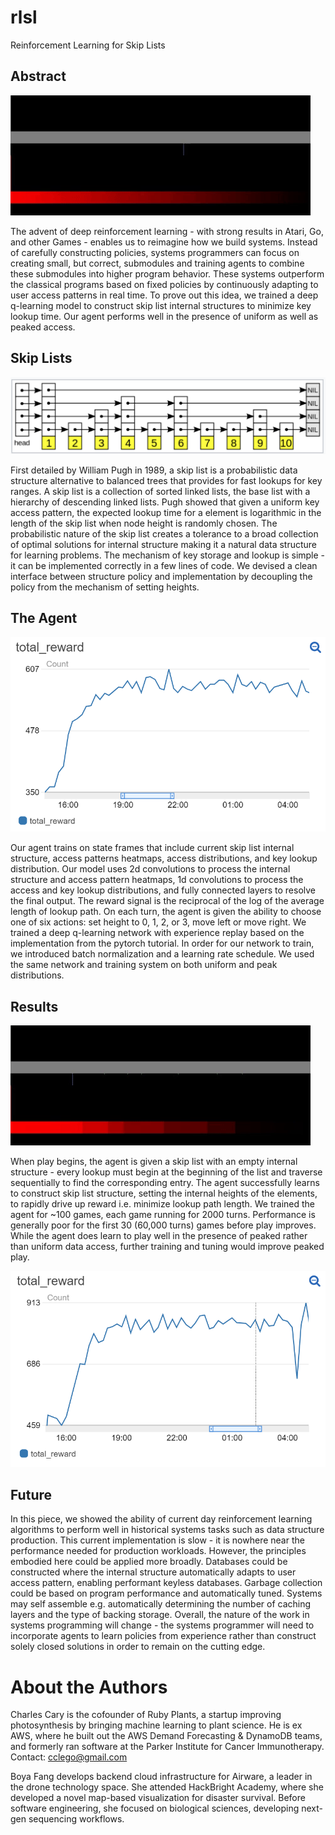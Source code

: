 # rlsl

Reinforcement Learning for Skip Lists

## Abstract

![uniform play](https://raw.githubusercontent.com/cioc/rlsl/master/content/uniform.gif)

The advent of deep reinforcement learning - with strong results in Atari, Go, and other Games -  enables us to reimagine how we build systems. Instead of carefully constructing policies, systems programmers can focus on creating small, but correct, submodules and training agents to combine these submodules into higher program behavior. These systems outperform the classical programs based on fixed policies by continuously adapting to user access patterns in real time. To prove out this idea, we trained a deep q-learning model to construct skip list internal structures to minimize key lookup time. Our agent performs well in the presence of uniform as well as peaked access.           

## Skip Lists

![wikipedia](https://raw.githubusercontent.com/cioc/rlsl/master/content/skip_list.PNG)

First detailed by William Pugh in 1989, a skip list is a probabilistic data structure alternative to balanced trees that provides for fast lookups for key ranges.  A skip list is a collection of sorted linked lists, the base list with a hierarchy of descending linked lists. Pugh showed that given a uniform key access pattern, the expected lookup time for a element is logarithmic in the length of the skip list when node height is randomly chosen. The probabilistic nature of the skip list creates a tolerance to a broad collection of optimal solutions for internal structure making it a natural data structure for learning problems. The mechanism of key storage and lookup is simple - it can be implemented correctly in a few lines of code. We devised a clean interface between structure policy and implementation by decoupling the policy from the mechanism of setting heights.

## The Agent

![uniform performance](https://raw.githubusercontent.com/cioc/rlsl/master/content/max_score_uniform.PNG)

Our agent trains on state frames that include current skip list internal structure, access patterns heatmaps, access distributions, and key lookup distribution.  Our model uses 2d convolutions to process the internal structure and access pattern heatmaps, 1d convolutions to process the access and key lookup distributions, and fully connected layers to resolve the final output.  The reward signal is the reciprocal of the log of the average length of lookup path. On each turn, the agent is given the ability to choose one of six actions: set height to 0, 1, 2, or 3, move left or move right.  We trained a deep q-learning network with experience replay based on the implementation from the pytorch tutorial.  In order for our network to train, we introduced batch normalization and a learning rate schedule.  We used the same network and training system on both uniform and peak distributions.     

## Results

![peak play](https://raw.githubusercontent.com/cioc/rlsl/master/content/peaks.gif)

When play begins, the agent is given a skip list with an empty internal structure - every lookup must begin at the beginning of the list and traverse sequentially to find the corresponding entry.  The agent successfully learns to construct skip list structure, setting the internal heights of the elements, to rapidly drive up reward i.e. minimize lookup path length.  We trained the agent for ~100 games, each game running for 2000 turns.  Performance is generally poor for the first 30 (60,000 turns) games before play improves.  While the agent does learn to play well in the presence of peaked rather than uniform data access, further training and tuning would improve peaked play.    

![peak performance](https://raw.githubusercontent.com/cioc/rlsl/master/content/max_score_peaks.PNG)

## Future 

In this piece, we showed the ability of current day reinforcement learning algorithms to perform well in historical systems tasks such as data structure production.  This current implementation is slow - it is nowhere near the performance needed for production workloads.  However, the principles embodied here could be applied more broadly.  Databases could be constructed where the internal structure automatically adapts to user access pattern, enabling performant keyless databases.  Garbage collection could be based on program performance and automatically tuned.  Systems may self assemble e.g. automatically determining the number of caching layers and the type of backing storage.  Overall, the nature of the work in systems programming will change - the systems programmer will need to incorporate agents to learn policies from experience rather than construct solely closed solutions in order to remain on the cutting edge.  

# About the Authors

Charles Cary is the cofounder of Ruby Plants, a startup improving photosynthesis by bringing machine learning to plant science.  He is ex AWS, where he built out the AWS Demand Forecasting & DynamoDB teams, and formerly ran software at the Parker Institute for Cancer Immunotherapy.  Contact: cclego@gmail.com


Boya Fang develops backend cloud infrastructure for Airware, a leader in the drone technology space.  She attended HackBright Academy, where she developed a novel map-based visualization for disaster survival.  Before software engineering, she focused on biological sciences, developing next-gen sequencing workflows.  

